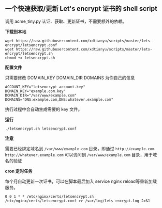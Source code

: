 一个快速获取/更新 Let's encrypt 证书的 shell script
------------

调用 acme_tiny.py 认证、获取、更新证书，不需要额外的依赖。

**下载到本地**

```
wget https://raw.githubusercontent.com/xdtianyu/scripts/master/lets-encrypt/letsencrypt.conf
wget https://raw.githubusercontent.com/xdtianyu/scripts/master/lets-encrypt/letsencrypt.sh
chmod +x letsencrypt.sh
```

**配置文件**

只需要修改 DOMAIN_KEY DOMAIN_DIR DOMAINS 为你自己的信息

```
ACCOUNT_KEY="letsencrypt-account.key"
DOMAIN_KEY="example.com.key"
DOMAIN_DIR="/var/www/example.com"
DOMAINS="DNS:example.com,DNS:whatever.example.com"
```

执行过程中会自动生成需要的 key 文件。

**运行**

```
./letsencrypt.sh letsencrypt.conf
```

**注意**

需要已经绑定域名到 `/var/www/example.com` 目录，即通过 `http://example.com` `http://whatever.example.com` 可以访问到 `/var/www/example.com` 目录，用于域名的验证

**cron 定时任务**

每个月自动更新一次证书，可以在脚本最后加入 service nginx reload等重新加载服务。

```
0 0 1 * * /etc/nginx/certs/letsencrypt.sh /etc/nginx/certs/letsencrypt.conf >> /var/log/lets-encrypt.log 2>&1
```
